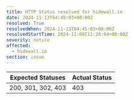 ```yaml
---
title: HTTP Status resolved for hidewall.io
date: 2024-11-13T04:45:03+00:00Z
resolved: True
resolvedWhen: 2024-11-13T04:45:03+00:00Z
resolvedStartTime: 2024-11-08T11:28:04+00:00Z
severity: notice
affected:
  - hidewall.io
section: issue
---
```


| Expected Statuses | Actual Status  |
|-------------------|----------------|
| 200, 301, 302, 403 | 403 |
